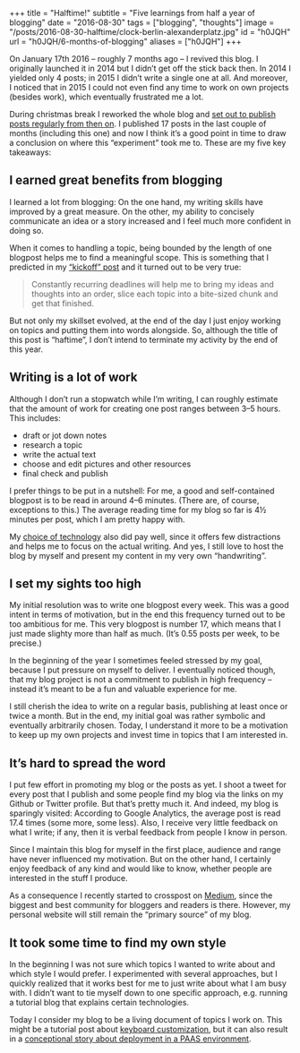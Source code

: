 +++
title = "Halftime!"
subtitle = "Five learnings from half a year of blogging"
date = "2016-08-30"
tags = ["blogging", "thoughts"]
image = "/posts/2016-08-30-halftime/clock-berlin-alexanderplatz.jpg"
id = "h0JQH"
url = "h0JQH/6-months-of-blogging"
aliases = ["h0JQH"]
+++

On January 17th 2016 – roughly 7 months ago – I revived this blog. I originally launched it in 2014 but I didn’t get off the stick back then. In 2014 I yielded only 4 posts; in 2015 I didn’t write a single one at all. And moreover, I noticed that in 2015 I could not even find any time to work on own projects (besides work), which eventually frustrated me a lot.

During christmas break I reworked the whole blog and [set out to publish posts regularly from then on](/e9gb1/put-your-stuff-into-the-world). I published 17 posts in the last couple of months (including this one) and now I think it’s a good point in time to draw a conclusion on where this “experiment” took me to. These are my five key takeaways:

## I earned great benefits from blogging

I learned a lot from blogging: On the one hand, my writing skills have improved by a great measure. On the other, my ability to concisely communicate an idea or a story increased and I feel much more confident in doing so.

When it comes to handling a topic, being bounded by the length of one blogpost helps me to find a meaningful scope. This is something that I predicted in my [“kickoff” post](/e9gb1/put-your-stuff-into-the-world) and it turned out to be very true:

> Constantly recurring deadlines will help me to bring my ideas and thoughts into an order, slice each topic into a bite-sized chunk and get that finished.

But not only my skillset evolved, at the end of the day I just enjoy working on topics and putting them into words alongside. So, although the title of this post is “haftime”, I don’t intend to terminate my activity by the end of this year.

## Writing is a lot of work

Although I don’t run a stopwatch while I’m writing, I can roughly estimate that the amount of work for creating one post ranges between 3–5 hours. This includes:

- draft or jot down notes
- research a topic
- write the actual text
- choose and edit pictures and other resources
- final check and publish

I prefer things to be put in a nutshell: For me, a good and self-contained blogpost is to be read in around 4–6 minutes. (There are, of course, exceptions to this.) The average reading time for my blog so far is 4½ minutes per post, which I am pretty happy with.

My [choice of technology](/cpQw4/behind-the-scenes) also did pay well, since it offers few distractions and helps me to focus on the actual writing. And yes, I still love to host the blog by myself and present my content in my very own “handwriting”.

## I set my sights too high

My initial resolution was to write one blogpost every week. This was a good intent in terms of motivation, but in the end this frequency turned out to be too ambitious for me. This very blogpost is number 17, which means that I just made slighty more than half as much. (It’s 0.55 posts per week, to be precise.)

In the beginning of the year I sometimes feeled stressed by my goal, because I put pressure on myself to deliver. I eventually noticed though, that my blog project is not a commitment to publish in high frequency – instead it’s meant to be a fun and valuable experience for me.

I still cherish the idea to write on a regular basis, publishing at least once or twice a month. But in the end, my initial goal was rather symbolic and eventually arbitrarily chosen. Today, I understand it more to be a motivation to keep up my own projects and invest time in topics that I am interested in.

## It’s hard to spread the word

I put few effort in promoting my blog or the posts as yet. I shoot a tweet for every post that I publish and some people find my blog via the links on my Github or Twitter profile. But that’s pretty much it. And indeed, my blog is sparingly visited: According to Google Analytics, the average post is read 17.4 times (some more, some less). Also, I receive very little feedback on what I write; if any, then it is verbal feedback from people I know in person.

Since I maintain this blog for myself in the first place, audience and range have never influenced my motivation. But on the other hand, I certainly enjoy feedback of any kind and would like to know, whether people are interested in the stuff I produce.

As a consequence I recently started to crosspost on [Medium](https://medium.com/@jotaen), since the biggest and best community for bloggers and readers is there. However, my personal website will still remain the “primary source” of my blog.

## It took some time to find my own style

In the beginning I was not sure which topics I wanted to write about and which style I would prefer. I experimented with several approaches, but I quickly realized that it works best for me to just write about what I am busy with. I didn’t want to tie myself down to one specific approach, e.g. running a tutorial blog that explains certain technologies.

Today I consider my blog to be a living document of topics I work on. This might be a tutorial post about [keyboard customization](/4haPC/stop-using-ascii-art), but it can also result in a [conceptional story about deployment in a PAAS environment](/Tt7Yh/deployment-and-operating).
